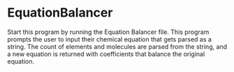 # EquationBalancer
Start this program by running the Equation Balancer file.
This program prompts the user to input their chemical equation that gets parsed as a string. The count of elements and molecules are parsed from the string, and a new equation is returned with coefficients that balance the original equation.
